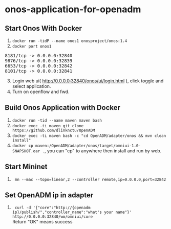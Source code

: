 # onos-application-for-openadm

## Start Onos With Docker
1. `docker run -tidP --name onos1 onosproject/onos:1.4`
2. `docker port onos1`
<pre>
8181/tcp -> 0.0.0.0:32840
9876/tcp -> 0.0.0.0:32839
6653/tcp -> 0.0.0.0:32842
8101/tcp -> 0.0.0.0:32841
</pre>
3. Login web ui( http://0.0.0.0:32840/onos/ui/login.html ), click toggle and select application.
4. Turn on openflow and fwd.

## Build Onos Application with Docker
1. `docker run -tid --name maven maven bash`
2. `docker exec -ti maven git clone https://github.com/dlinknctu/OpenADM`
3. `docker exec -ti maven bash -c "cd OpenADM/adapter/onos && mvn clean install"`
4. `docker cp maven:/OpenADM/adapter/onos/target/omniui-1.0-SNAPSHOT.oar .`, you can "cp" to anywhere then install and run by web.

## Start Mininet 
1. ` mn --mac --topo=linear,2 --controller remote,ip=0.0.0.0,port=32842`

## Set OpenADM ip in adapter
1. ` curl -d '{"core":"http://{openadm ip}/publish/","controller_name":"what's your name"}' http://0.0.0.0:32840/wm/omniui/core`    
Return "OK" means success
